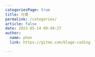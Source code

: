```yaml
---
categoriesPage: true
title: 分类
permalink: /categories/
article: false
date: 2023-05-14 09:49:27
author: 
  name: phan
  link: https://gitee.com/blage-coding

---
```

